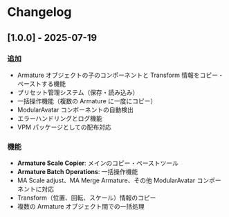 # Changelog

## [1.0.0] - 2025-07-19

### 追加

-   Armature オブジェクトの子のコンポーネントと Transform 情報をコピー・ペーストする機能
-   プリセット管理システム（保存・読み込み）
-   一括操作機能（複数の Armature に一度にコピー）
-   ModularAvatar コンポーネントの自動検出
-   エラーハンドリングとログ機能
-   VPM パッケージとしての配布対応

### 機能

-   **Armature Scale Copier**: メインのコピー・ペーストツール
-   **Armature Batch Operations**: 一括操作機能
-   MA Scale adjust、MA Merge Armature、その他 ModularAvatar コンポーネントに対応
-   Transform（位置、回転、スケール）情報のコピー
-   複数の Armature オブジェクト間での一括処理
